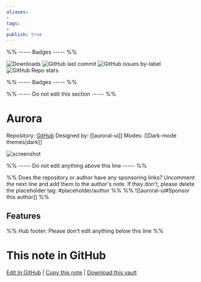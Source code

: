 ```yaml
---
aliases:
- 
tags: 
- 
publish: true
---
```


%% ----- Badges ----- %%

![Downloads](https://img.shields.io/badge/downloads-10426-573E7A?style=for-the-badge&logo=)
![GitHub last commit](https://img.shields.io/github/last-commit/auroral-ui/aurora-obsidian-md?color=573E7A&label=last%20update&logo=github&style=for-the-badge)
![GitHub issues by-label](https://img.shields.io/github/issues/auroral-ui/aurora-obsidian-md/help%20wanted?color=573E7A&logo=github&style=for-the-badge) 
![GitHub Repo stars](https://img.shields.io/github/stars/auroral-ui/aurora-obsidian-md?color=573E7A&logo=github&style=for-the-badge)

%% ----- Badges ----- %%

%% ----- Do not edit this section ----- %%

# Aurora

Repository: [GitHub](https://github.com/auroral-ui/aurora-obsidian-md)
Designed by: [[auroral-ui]]
Modes: [[Dark-mode themes|dark]]



![screenshot](https://github.com/auroral-ui/aurora-obsidian-md/raw/HEAD/screenshots/screenshot-1.png)

%% ----- Do not edit anything above this line ----- %% 

%% Does the repository or author have any sponsoring links? Uncomment the next line and add them to the author's note. If they don't, please delete the placeholder tag: #placeholder/author %%
%% ![[auroral-ui#Sponsor this author]] %%


## Features



%% Hub footer: Please don't edit anything below this line %%

# This note in GitHub

<span class="git-footer">[Edit In GitHub](https://github.dev/obsidian-community/obsidian-hub/blob/main/02%20-%20Community%20Expansions/02.05%20All%20Community%20Expansions/Themes/Aurora.md "git-hub-edit-note") | [Copy this note](https://raw.githubusercontent.com/obsidian-community/obsidian-hub/main/02%20-%20Community%20Expansions/02.05%20All%20Community%20Expansions/Themes/Aurora.md "git-hub-copy-note") | [Download this vault](https://github.com/obsidian-community/obsidian-hub/archive/refs/heads/main.zip "git-hub-download-vault") </span>
